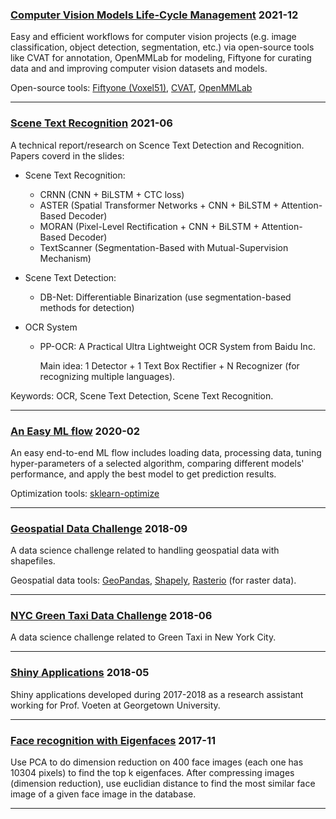 
### [Computer Vision Models Life-Cycle Management](https://yili808.github.io/CV-NLP/CVLCM_with_Fiftyone_YiLi.pdf) 2021-12
Easy and efficient workflows for computer vision projects (e.g. image classification, object detection, segmentation, etc.) via open-source tools like CVAT for annotation, OpenMMLab for modeling, Fiftyone for curating data and and improving computer vision datasets and models.

Open-source tools: [Fiftyone (Voxel51)](https://voxel51.com/docs/fiftyone/), [CVAT](https://github.com/openvinotoolkit/cvat), [OpenMMLab](https://openmmlab.com/)

___

### [Scene Text Recognition](https://yili808.github.io/CV-NLP/Scene_Text_Recognition_YiLi.pdf) 2021-06
A technical report/research on Scence Text Detection and Recognition. 
Papers coverd in the slides: 
- Scene Text Recognition:
  - CRNN (CNN + BiLSTM + CTC loss)
  - ASTER (Spatial Transformer Networks + CNN + BiLSTM + Attention-Based Decoder)
  - MORAN (Pixel-Level Rectification + CNN + BiLSTM + Attention-Based Decoder) 
  - TextScanner (Segmentation-Based with Mutual-Supervision Mechanism)

- Scene Text Detection:
  - DB-Net: Differentiable Binarization (use segmentation-based methods for detection)

- OCR System
  - PP-OCR: A	Practical	Ultra	Lightweight	OCR	System from	Baidu	Inc. 
    
    Main idea: 1 Detector + 1 Text Box Rectifier + N Recognizer (for recognizing multiple languages).


Keywords: OCR, Scene Text Detection, Scene Text Recognition.

___

### [An Easy ML flow](https://yili808.github.io/easy_ml_flow/) 2020-02
An easy end-to-end ML flow includes loading data, processing data, tuning hyper-parameters of a selected algorithm, comparing different models' performance, and apply the best model to get prediction results. 

Optimization tools: [sklearn-optimize](https://scikit-optimize.github.io/)

___

### [Geospatial Data Challenge](https://yili808.github.io/Shapefiles/) 2018-09
A data science challenge related to handling geospatial data with shapefiles.

Geospatial data tools: [GeoPandas](https://geopandas.org/), [Shapely](https://shapely.readthedocs.io/en/latest/), [Rasterio](https://rasterio.readthedocs.io/en/latest/) (for raster data).

___

### [NYC Green Taxi Data Challenge](https://yili808.github.io/NYC_green_taxi/)  2018-06
A data science challenge related to Green Taxi in New York City.

___

### [Shiny Applications](https://yili808.github.io/ShinyApps/)  2018-05
Shiny applications developed during 2017-2018 as a research assistant working for Prof. Voeten at Georgetown University.

___

### [Face recognition with Eigenfaces](https://yili808.github.io/EigenFaces/) 2017-11
Use PCA to do dimension reduction on 400 face images (each one has 10304 pixels) to find the top k eigenfaces. After compressing images (dimension reduction), use euclidian distance to find the most similar face image of a given face image in the database.

___
